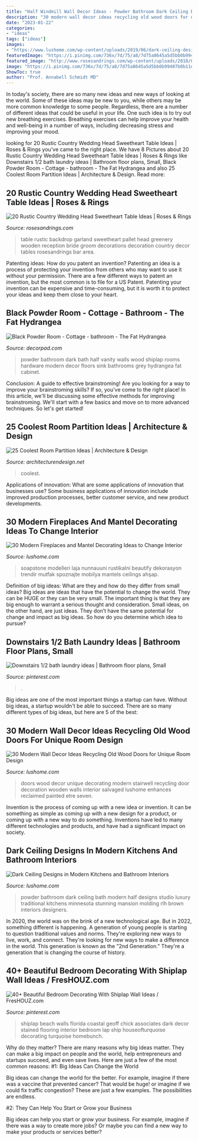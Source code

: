```yaml
---
title: "Half Windmill Wall Decor Ideas - Powder Bathroom Dark Ceiling Bath Modern Half Designs Studio Luxury Traditional Kitchens Minnesota Stunning Mansion Molding Rlh Brown Interiors Designers"
description: "30 modern wall decor ideas recycling old wood doors for unique room design"
date: "2023-01-22"
categories:
- "ideas"
tags: ["ideas"]
images:
- "https://www.lushome.com/wp-content/uploads/2019/06/dark-ceiling-designs-black-white-bathroom-7-1.jpg"
featuredImage: "https://i.pinimg.com/736x/7d/75/a8/7d75a8645a5d5bb0b99407b0b11e0172.jpg"
featured_image: "http://www.rosesandrings.com/wp-content/uploads/2018/01/rustic-wooden-pallet-wedding-backdrop-and-sweetheart-table-with-greenery-garland.jpg"
image: "https://i.pinimg.com/736x/7d/75/a8/7d75a8645a5d5bb0b99407b0b11e0172.jpg"
ShowToc: true
author: "Prof. Annabell Schmidt MD"
---
```



In today's society, there are so many new ideas and new ways of looking at the world. Some of these ideas may be new to you, while others may be more common knowledge to some people. Regardless, there are a number of different ideas that could be useful in your life. One such idea is to try out new breathing exercises. Breathing exercises can help improve your health and well-being in a number of ways, including decreasing stress and improving your mood.

	

		
looking for 20 Rustic Country Wedding Head Sweetheart Table Ideas | Roses &amp; Rings you've came to the right place. We have 8 Pictures about 20 Rustic Country Wedding Head Sweetheart Table Ideas | Roses &amp; Rings like Downstairs 1/2 bath laundry ideas | Bathroom floor plans, Small, Black Powder Room - Cottage - bathroom - The Fat Hydrangea and also 25 Coolest Room Partition Ideas | Architecture &amp; Design. Read more:
		
    
## 20 Rustic Country Wedding Head Sweetheart Table Ideas | Roses &amp; Rings

<img loading=lazy src="http://www.rosesandrings.com/wp-content/uploads/2018/01/rustic-wooden-pallet-wedding-backdrop-and-sweetheart-table-with-greenery-garland.jpg" onerror="this.onerror=null;this.src='https://tse1.mm.bing.net/th?id=OIP.Qxf7T-jdmtl96Aaq9y7xxAHaLH&amp;pid=15.1';" alt="20 Rustic Country Wedding Head Sweetheart Table Ideas | Roses &amp; Rings">

_Source: rosesandrings.com_

>table rustic backdrop garland sweetheart pallet head greenery wooden reception bride groom decorations decoration country decor tables rosesandrings bar area. 

	

Patenting ideas: How do you patent an invention?
Patenting an idea is a process of protecting your invention from others who may want to use it without your permission. There are a few different ways to patent an invention, but the most common is to file for a US Patent. Patenting your invention can be expensive and time-consuming, but it is worth it to protect your ideas and keep them close to your heart.

    
## Black Powder Room - Cottage - Bathroom - The Fat Hydrangea

<img loading=lazy src="https://cdn.decorpad.com/photos/2013/07/10/abe7eee3c179.jpg" onerror="this.onerror=null;this.src='https://tse2.mm.bing.net/th?id=OIP.9AghUPnMiS822EkSPJyzIQHaLH&amp;pid=15.1';" alt="Black Powder Room - Cottage - bathroom - The Fat Hydrangea">

_Source: decorpad.com_

>powder bathroom dark bath half vanity walls wood shiplap rooms hardware modern decor floors sink bathrooms grey hydrangea fat cabinet. 

	

Conclusion: A guide to effective brainstroming!
Are you looking for a way to improve your brainstroming skills? If so, you've come to the right place! In this article, we'll be discussing some effective methods for improving brainstroming. We'll start with a few basics and move on to more advanced techniques. So let's get started!

    
## 25 Coolest Room Partition Ideas | Architecture &amp; Design

<img loading=lazy src="https://cdn.architecturendesign.net/wp-content/uploads/2014/08/1446.jpg" onerror="this.onerror=null;this.src='https://tse1.mm.bing.net/th?id=OIP.6iDV5z49ztLLQfWfhoEl0AHaJV&amp;pid=15.1';" alt="25 Coolest Room Partition Ideas | Architecture &amp; Design">

_Source: architecturendesign.net_

>coolest. 

	

Applications of innovation: What are some applications of innovation that businesses use?
Some business applications of innovation include improved production processes, better customer service, and new product developments.

    
## 30 Modern Fireplaces And Mantel Decorating Ideas To Change Interior

<img loading=lazy src="http://www.lushome.com/wp-content/uploads/2014/03/fireplace-design-ideas-fireplaces-mantels-26.jpg" onerror="this.onerror=null;this.src='https://tse1.mm.bing.net/th?id=OIP.HRYZeTh12IngIcNBOGFm8gHaKI&amp;pid=15.1';" alt="30 Modern Fireplaces and Mantel Decorating Ideas to Change Interior">

_Source: lushome.com_

>soapstone modelleri laja nunnauuni rustikalni beautify dekorasyon trendir mutfak spoznajte mobilya mantels ceilings ahşap. 

	

Definition of big ideas: What are they and how do they differ from small ideas?
Big ideas are ideas that have the potential to change the world. They can be HUGE or they can be very small. The important thing is that they are big enough to warrant a serious thought and consideration. Small ideas, on the other hand, are just ideas. They don’t have the same potential for change and impact as big ideas. So how do you determine which idea to pursue?

    
## Downstairs 1/2 Bath Laundry Ideas | Bathroom Floor Plans, Small

<img loading=lazy src="https://i.pinimg.com/736x/7d/75/a8/7d75a8645a5d5bb0b99407b0b11e0172.jpg" onerror="this.onerror=null;this.src='https://tse4.mm.bing.net/th?id=OIP.ApKZUE7zsgbwN6Tni3Ck3QHaNO&amp;pid=15.1';" alt="Downstairs 1/2 bath laundry ideas | Bathroom floor plans, Small">

_Source: pinterest.com_

>. 

	

Big ideas are one of the most important things a startup can have. Without big ideas, a startup wouldn't be able to succeed. There are so many different types of big ideas, but here are 5 of the best: 

    
## 30 Modern Wall Decor Ideas Recycling Old Wood Doors For Unique Room Design

<img loading=lazy src="http://www.lushome.com/wp-content/uploads/2013/03/recycling-old-soors-modern-wall-decor-ideas-12.jpg" onerror="this.onerror=null;this.src='https://tse2.mm.bing.net/th?id=OIP.bC_J8ssUMqN8qNwKZ0TyAwAAAA&amp;pid=15.1';" alt="30 Modern Wall Decor Ideas Recycling Old Wood Doors for Unique Room Design">

_Source: lushome.com_

>doors wood decor unique decorating modern stairwell recycling door decoration wooden walls interior salvaged lushome enhances reclaimed painted etre seven. 

	

Invention is the process of coming up with a new idea or invention. It can be something as simple as coming up with a new design for a product, or coming up with a new way to do something. Inventions have led to many different technologies and products, and have had a significant impact on society.

    
## Dark Ceiling Designs In Modern Kitchens And Bathroom Interiors

<img loading=lazy src="https://www.lushome.com/wp-content/uploads/2019/06/dark-ceiling-designs-black-white-bathroom-7-1.jpg" onerror="this.onerror=null;this.src='https://tse1.mm.bing.net/th?id=OIP._TsE4iSg1BUrgBmsrbbfdAAAAA&amp;pid=15.1';" alt="Dark Ceiling Designs in Modern Kitchens and Bathroom Interiors">

_Source: lushome.com_

>powder bathroom dark ceiling bath modern half designs studio luxury traditional kitchens minnesota stunning mansion molding rlh brown interiors designers. 

	

In 2020, the world was on the brink of a new technological age. But in 2022, something different is happening. A generation of young people is starting to question traditional values and norms. They're exploring new ways to live, work, and connect. They're looking for new ways to make a difference in the world. This generation is known as the "2nd Generation." They're a generation that is changing the course of history.

    
## 40+ Beautiful Bedroom Decorating With Shiplap Wall Ideas / FresHOUZ.com

<img loading=lazy src="https://i.pinimg.com/736x/91/38/7e/91387ec756f589b68a8a07960527906a.jpg" onerror="this.onerror=null;this.src='https://tse3.mm.bing.net/th?id=OIP.UI3zOmiS4ZbWOYBPEndLAgHaKF&amp;pid=15.1';" alt="40+ Beautiful Bedroom Decorating With Shiplap Wall Ideas / FresHOUZ.com">

_Source: pinterest.com_

>shiplap beach walls florida coastal geoff chick associates dark decor stained flooring interior bedroom lap ship houseofturquoise decorating turquoise homebunch. 

	

Why do they matter?
There are many reasons why big ideas matter. They can make a big impact on people and the world, help entrepreneurs and startups succeed, and even save lives. Here are just a few of the most common reasons:
#1: Big Ideas Can Change the World

Big ideas can change the world for the better. For example, imagine if there was a vaccine that prevented cancer? That would be huge! or imagine if we could fix traffic congestion? These are just a few examples. The possibilities are endless.

#2: They Can Help You Start or Grow your Business

Big ideas can help you start or grow your business. For example, imagine if there was a way to create more jobs? Or maybe you can find a new way to make your products or services better?

